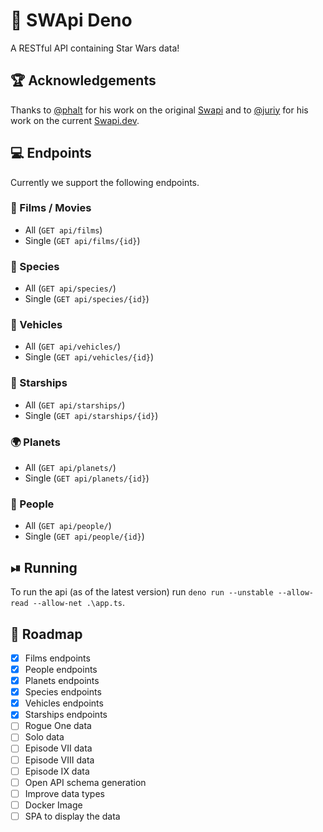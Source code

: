 # 🚀 SWApi Deno

A RESTful API containing Star Wars data!

## 🏆 Acknowledgements

Thanks to [@phalt](https://github.com/phalt) for his work on the original [Swapi](https://github.com/phalt/swapi) and to [@juriy](https://github.com/Juriy) for his work on the current [Swapi.dev](https://swapi.dev).

## 💻 Endpoints

Currently we support the following endpoints.

### 🎥 Films / Movies

+ All (`GET api/films`)
+ Single (`GET api/films/{id}`)

### 🧬 Species

+ All (`GET api/species/`)
+ Single (`GET api/species/{id}`)

### 🚗 Vehicles

+ All (`GET api/vehicles/`)
+ Single (`GET api/vehicles/{id}`)

### 🚀 Starships

+ All (`GET api/starships/`)
+ Single (`GET api/starships/{id}`)

### 🌍 Planets

+ All (`GET api/planets/`)
+ Single (`GET api/planets/{id}`)

### 🤼 People

+ All (`GET api/people/`)
+ Single (`GET api/people/{id}`)

## ⏯ Running

To run the api (as of the latest version) run `deno run --unstable --allow-read --allow-net .\app.ts`.

## 📝 Roadmap

+ [X] Films endpoints
+ [X] People endpoints
+ [X] Planets endpoints
+ [X] Species endpoints
+ [X] Vehicles endpoints
+ [X] Starships endpoints
+ [ ] Rogue One data
+ [ ] Solo data
+ [ ] Episode VII data
+ [ ] Episode VIII data
+ [ ] Episode IX data
+ [ ] Open API schema generation
+ [ ] Improve data types
+ [ ] Docker Image
+ [ ] SPA to display the data
